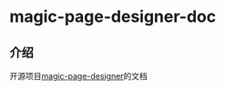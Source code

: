 # magic-page-designer-doc

## 介绍

开源项目[magic-page-designer](https://gitee.com/billdowney/magic-page-designer)的文档
